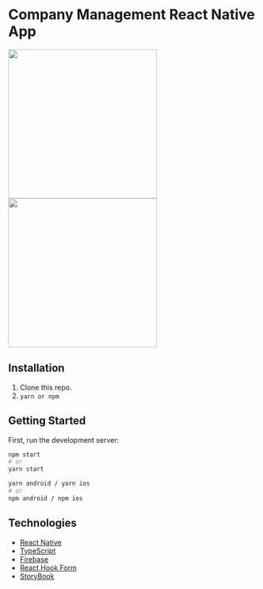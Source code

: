 # Company Management React Native App

<img src="https://github.com/val089/company-management/assets/30775271/22d2ccab-6f9a-43ef-ab63-9bab772a91b2" width=300 />

<img src="https://github.com/val089/company-management/assets/30775271/6dc55ffb-4f57-46cc-9b1b-a7e1122c18ee" width=300 />


## Installation

1. Clone this repo.
2. `yarn or npm`

## Getting Started

First, run the development server:

```bash
npm start
# or
yarn start
```

```bash
yarn android / yarn ios
# or
npm android / npm ios
```

## Technologies

- [React Native](https://reactnative.dev/)
- [TypeScript](https://www.typescriptlang.org/)
- [Firebase](https://firebase.google.com/?gad=1&gclid=Cj0KCQjwx5qoBhDyARIsAPbMagDbJAXg88TFjWpSklXu9J4J5-Rt7Tk1-IcB9pQqBr5UCrhglnTs_sgaAnQCEALw_wcB&gclsrc=aw.ds)
- [React Hook Form](https://react-hook-form.com/)
- [StoryBook](https://storybook.js.org/)

